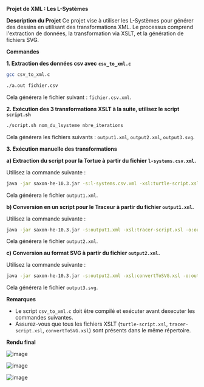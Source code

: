 **Projet de XML : Les L-Systèmes**

**Description du Projet**
Ce projet vise à utiliser les L-Systèmes pour générer des dessins en utilisant des transformations XML. Le processus comprend l'extraction de données, la transformation via XSLT, et la génération de fichiers SVG.

**Commandes**

**1. Extraction des données csv avec** **`csv_to_xml.c`**

```bash
gcc csv_to_xml.c

./a.out fichier.csv
```

Cela générera le fichier suivant : `fichier.csv.xml`.

**2. Exécution des 3 transformations XSLT à la suite, utilisez le script** **`script.sh`**

```bash
./script.sh nom_du_lsysteme nbre_iterations
```

Cela générera les fichiers suivants : `output1.xml`, `output2.xml`, `output3.svg`.

**3. Exécution manuelle des transformations**

**a) Extraction du script pour la Tortue à partir du fichier `l-systems.csv.xml`.**

Utilisez la commande suivante :

```bash
java -jar saxon-he-10.3.jar -s:l-systems.csv.xml -xsl:turtle-script.xsl lsysName="nom_du_lsysteme" n="nbre_iterations" -o:output1.xml
```

Cela générera le fichier `output1.xml`.

**b) Conversion en un script pour le Traceur à partir du fichier `output1.xml`.**

Utilisez la commande suivante :

```bash
java -jar saxon-he-10.3.jar -s:output1.xml -xsl:tracer-script.xsl -o:output2.xml
```

Cela générera le fichier `output2.xml`.

**c) Conversion au format SVG  à partir du fichier `output2.xml`.**

Utilisez la commande suivante :

```bash
java -jar saxon-he-10.3.jar -s:output2.xml -xsl:convertToSVG.xsl -o:output3.svg
```

Cela générera le fichier `output3.svg`.

**Remarques**

   - Le script `csv_to_xml.c` doit être compilé et exécuter avant dexecuter les commandes suivantes.
   - Assurez-vous que tous les fichiers XSLT (`turtle-script.xsl`, `tracer-script.xsl`, `convertToSVG.xsl`) sont présents dans le même répertoire.

**Rendu final**

![image](https://portfolio-elumalai.fr/images/xml1.png)

![image](https://portfolio-elumalai.fr/images/xml2.png)

![image](https://portfolio-elumalai.fr/images/xml3.png)
